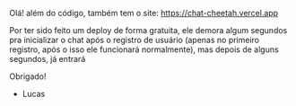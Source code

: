 Olá! além do código, também tem o site: https://chat-cheetah.vercel.app

Por ter sido feito um deploy de forma gratuita, ele demora algum segundos pra inicializar o chat após o registro de usuário (apenas no primeiro registro, após o isso ele funcionará normalmente), mas depois de alguns segundos, já entrará 

Obrigado!

- Lucas
